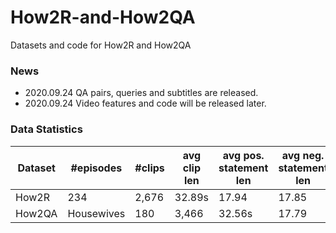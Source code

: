 # How2R-and-How2QA
Datasets and code for How2R and How2QA

### News
- 2020.09.24 QA pairs, queries and subtitles are released.
- 2020.09.24 Video features and code will be released later.

### Data Statistics

Dataset | #episodes | #clips | avg clip len | avg pos. statement len | avg neg. statement len | avg subtitle len
------ | -------- | ----- | ------------ | ---------------------- | ---------------------- | ----------------
How2R|234|2,676|32.89s|17.94|17.85|72.80
How2QA|Housewives|180|3,466|32.56s|17.79|17.81|69.19
